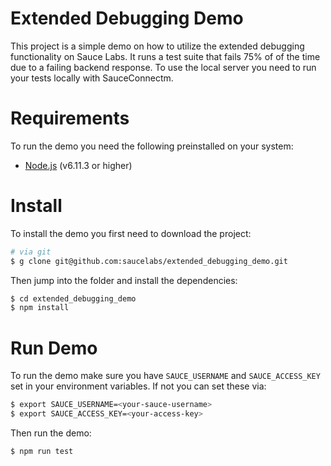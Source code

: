 Extended Debugging Demo
=======================

This project is a simple demo on how to utilize the extended debugging functionality on Sauce Labs. It runs a test suite that fails 75% of of the time due to a failing backend response. To use the local server you need to run your tests locally with SauceConnectm.

# Requirements

To run the demo you need the following preinstalled on your system:

- [Node.js](https://nodejs.org/en/) (v6.11.3 or higher)

# Install

To install the demo you first need to download the project:

```sh
# via git
$ g clone git@github.com:saucelabs/extended_debugging_demo.git
```

Then jump into the folder and install the dependencies:

```sh
$ cd extended_debugging_demo
$ npm install
```

# Run Demo

To run the demo make sure you have `SAUCE_USERNAME` and `SAUCE_ACCESS_KEY` set in your environment variables. If not you can set these via:

```sh
$ export SAUCE_USERNAME=<your-sauce-username>
$ export SAUCE_ACCESS_KEY=<your-access-key>
```

Then run the demo:

```sh
$ npm run test
```
